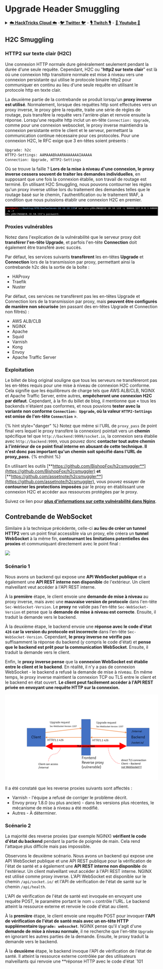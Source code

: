 # Upgrade Header Smuggling

<details>

<summary><a href="https://cloud.hacktricks.xyz/pentesting-cloud/pentesting-cloud-methodology"><strong>☁️ HackTricks Cloud ☁️</strong></a> -<a href="https://twitter.com/hacktricks_live"><strong>🐦 Twitter 🐦</strong></a> - <a href="https://www.twitch.tv/hacktricks_live/schedule"><strong>🎙️ Twitch 🎙️</strong></a> - <a href="https://www.youtube.com/@hacktricks_LIVE"><strong>🎥 Youtube 🎥</strong></a></summary>

- Travaillez-vous dans une **entreprise de cybersécurité** ? Voulez-vous voir votre **entreprise annoncée dans HackTricks** ? ou voulez-vous avoir accès à la **dernière version de PEASS ou télécharger HackTricks en PDF** ? Consultez les [**PLANS D'ABONNEMENT**](https://github.com/sponsors/carlospolop) !

- Découvrez [**The PEASS Family**](https://opensea.io/collection/the-peass-family), notre collection exclusive de [**NFTs**](https://opensea.io/collection/the-peass-family)

- Obtenez le [**swag officiel PEASS & HackTricks**](https://peass.creator-spring.com)

- **Rejoignez le** [**💬**](https://emojipedia.org/speech-balloon/) [**groupe Discord**](https://discord.gg/hRep4RUj7f) ou le [**groupe telegram**](https://t.me/peass) ou **suivez** moi sur **Twitter** [**🐦**](https://github.com/carlospolop/hacktricks/tree/7af18b62b3bdc423e11444677a6a73d4043511e9/\[https:/emojipedia.org/bird/README.md)[**@carlospolopm**](https://twitter.com/hacktricks_live)**.**

- **Partagez vos astuces de piratage en soumettant des PR au [repo hacktricks](https://github.com/carlospolop/hacktricks) et au [repo hacktricks-cloud](https://github.com/carlospolop/hacktricks-cloud)**.

</details>

## H2C Smuggling <a href="#http2-over-cleartext-h2c" id="http2-over-cleartext-h2c"></a>

### HTTP2 sur texte clair (H2C) <a href="#http2-over-cleartext-h2c" id="http2-over-cleartext-h2c"></a>

Une connexion HTTP normale dure généralement seulement pendant la durée d'une seule requête. Cependant, H2C ou "**http2 sur texte clair**" est là où une connexion http transitoire normale est mise à niveau vers une connexion persistante qui utilise le protocole binaire http2 pour communiquer en continu au lieu d'une seule requête en utilisant le protocole http en texte clair.

La deuxième partie de la contrebande se produit lorsqu'un **proxy inverse est utilisé**. Normalement, lorsque des requêtes http sont effectuées vers un proxy inverse, le proxy gère la requête, traite une série de règles de routage, puis transfère la requête vers l'arrière-plan et renvoie ensuite la réponse. Lorsqu'une requête http inclut un en-tête `Connection: Upgrade`, comme pour une connexion websocket, le proxy inverse maintiendra la connexion persistante entre le client et le serveur, permettant la communication continue nécessaire pour ces protocoles. Pour une connexion H2C, le RFC exige que 3 en-têtes soient présents :
```
Upgrade: h2c
HTTP2-Settings: AAMAAABkAARAAAAAAAIAAAAA
Connection: Upgrade, HTTP2-Settings
```
Où se trouve la faille ? **Lors de la mise à niveau d'une connexion, le proxy inverse cessera souvent de traiter les demandes individuelles**, en supposant que une fois la connexion établie, son travail de routage est terminé. En utilisant H2C Smuggling, nous pouvons contourner les règles qu'un proxy inverse utilise lors du traitement des demandes telles que le routage basé sur le chemin, l'authentification ou le traitement WAF, à condition que nous puissions établir une connexion H2C en premier.

![](<../.gitbook/assets/image (454).png>)

### Proxies vulnérables <a href="#exploitation" id="exploitation"></a>

Notez dans l'explication de la vulnérabilité que le serveur proxy doit **transférer l'en-tête Upgrade**, et parfois l'en-tête **Connection** doit également être transféré avec succès.

Par défaut, les services suivants **transfèrent** les en-têtes **Upgrade** et **Connection** lors de la transmission par proxy, permettant ainsi la contrebande h2c dès la sortie de la boîte :

* HAProxy
* Traefik
* Nuster

Par défaut, ces services ne transfèrent pas les en-têtes Upgrade et Connection lors de la transmission par proxy, mais **peuvent être configurés de manière non sécurisée** (en passant des en-têtes Upgrade et Connection non filtrés) :

* AWS ALB/CLB
* NGINX
* Apache
* Squid
* Varnish
* Kong
* Envoy
* Apache Traffic Server

### Exploitation <a href="#exploitation" id="exploitation"></a>

Le billet de blog original souligne que tous les serveurs ne transféreront pas les en-têtes requis pour une mise à niveau de connexion H2C conforme. Cela signifie que les équilibreurs de charge tels que AWS ALB/CLB, NGINX et Apache Traffic Server, entre autres, **empêcheront une connexion H2C par défaut**. Cependant, à la fin du billet de blog, il mentionne que « tous les backends n'étaient pas conformes, et nous pouvions **tester avec la variante non conforme `Connection: Upgrade`, où la valeur `HTTP2-Settings` est omise de l'en-tête `Connection`** ».

{% hint style="danger" %}
Notez que même si l'URL de `proxy_pass` (le point final vers lequel le proxy transfère la connexion) pointait vers un **chemin** spécifique tel que `http://backend:9999/socket.io`, la connexion sera établie avec `http://backend:9999`, vous pouvez donc **contacter tout autre chemin à l'intérieur de ce point final interne en abusant de cette technique. Il n'est donc pas important qu'un chemin soit spécifié dans l'URL de proxy\_pass.**
{% endhint %}

En utilisant les outils [**https://github.com/BishopFox/h2csmuggler**](https://github.com/BishopFox/h2csmuggler) **et** [**https://github.com/assetnote/h2csmuggler**](https://github.com/assetnote/h2csmuggler), vous pouvez essayer de **contourner les protections imposées** par le proxy en établissant une connexion H2C et accéder aux ressources protégées par le proxy.

Suivez ce lien pour [**plus d'informations sur cette vulnérabilité dans Nginx**](../network-services-pentesting/pentesting-web/nginx.md#proxy\_set\_header-upgrade-and-connection).

## Contrebande de WebSocket

Similaire à la technique précédente, celle-ci **au lieu de créer un tunnel HTTP2** vers un point final accessible via un proxy, elle créera un **tunnel WebSocket** à la même fin, **contournant les limitations potentielles des proxies** et communiquant directement avec le point final :

![](<../.gitbook/assets/image (651) (2) (1).png>)

### Scénario 1

Nous avons un backend qui expose une **API WebSocket publique** et a également une **API REST interne non disponible** de l'extérieur. Un client malveillant veut accéder à l'API REST interne.

À la **première** étape, le client envoie une **demande de mise à niveau** au proxy inverse, mais avec une **mauvaise version de protocole** dans l'en-tête `Sec-WebSocket-Version`. Le **proxy** ne valide pas l'en-tête `Sec-WebSocket-Version` et pense que la **demande de mise à niveau est correcte**. Ensuite, il traduit la demande vers le backend.

À la deuxième étape, le backend envoie une **réponse avec le code d'état `426` car la version du protocole est incorrecte** dans l'en-tête `Sec-WebSocket-Version`. Cependant, **le proxy inverse ne vérifie pas** suffisamment la réponse du backend (y compris le code d'état) et **pense que le backend est prêt pour la communication WebSocket**. Ensuite, il traduit la demande vers le client.

Enfin, le **proxy inverse pense** que la **connexion WebSocket est établie entre le client et le backend**. En réalité, il n'y a pas de connexion WebSocket - le backend a refusé la demande de mise à niveau. En même temps, le proxy inverse maintient la connexion TCP ou TLS entre le client et le backend en état ouvert. **Le client peut facilement accéder à l'API REST privée en envoyant une requête HTTP sur la connexion.**

![](https://github.com/0ang3el/websocket-smuggle/raw/master/img/2-4.png)

Il a été constaté que les reverse proxies suivants sont affectés :

* Varnish - l'équipe a refusé de corriger le problème décrit.
* Envoy proxy 1.8.0 (ou plus ancien) - dans les versions plus récentes, le mécanisme de mise à niveau a été modifié.
* Autres - À déterminer.

### Scénario 2

La majorité des reverse proxies (par exemple NGINX) **vérifient le code d'état du backend** pendant la partie de poignée de main. Cela rend l'attaque plus difficile mais pas impossible.

Observons le deuxième scénario. Nous avons un backend qui expose une API WebSocket publique et une API REST publique pour la vérification de l'état de santé et a également une **API REST interne non disponible** de l'extérieur. Un client malveillant veut accéder à l'API REST interne. NGINX est utilisé comme proxy inverse. L'API WebSocket est disponible sur le chemin `/api/socket.io/` et l'API de vérification de l'état de santé sur le chemin `/api/health`.

L'API de vérification de l'état de santé est invoquée en envoyant une requête POST, le paramètre portant le nom `u` contrôle l'URL. Le backend atteint la ressource externe et renvoie le code d'état au client.

À la **première** étape, le client envoie une requête POST pour invoquer **l'API de vérification de l'état de santé mais avec un en-tête HTTP supplémentaire `Upgrade: websocket`**. NGINX pense qu'il s'agit d'une **demande de mise à niveau normale**, il ne recherche que l'en-tête `Upgrade` en ignorant les autres parties de la demande. Ensuite, le proxy traduit la demande vers le backend.

À la **deuxième** étape, le backend invoque l'API de vérification de l'état de santé. Il atteint la ressource externe contrôlée par des utilisateurs malveillants qui renvoie une **réponse HTTP avec le code d'état `101
